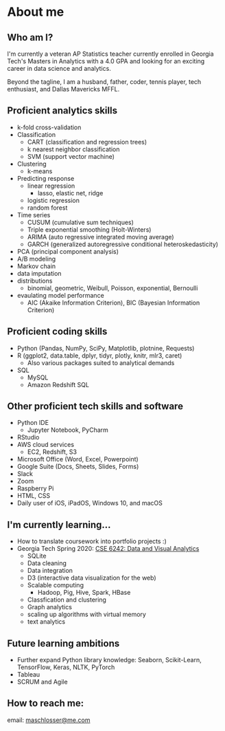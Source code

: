 <!--
**schl0ss/schl0ss** is a ✨ _special_ ✨ repository because its `README.md` (this file) appears on your GitHub profile.

Here are some ideas to get you started:

- 🔭 I’m currently working on ...
- 🌱 I’m currently learning ...
- 👯 I’m looking to collaborate on ...
- 🤔 I’m looking for help with ...
- 💬 Ask me about ...
- 📫 How to reach me: ...
- 😄 Pronouns: ...
- ⚡ Fun fact: ...
-->

# About me

## Who am I?
I'm currently a veteran AP Statistics teacher currently enrolled in Georgia Tech's Masters in Analytics with a 4.0 GPA and looking for an exciting career in data science and analytics.

Beyond the tagline, I am a husband, father, coder, tennis player, tech enthusiast, and Dallas Mavericks MFFL.



## Proficient analytics skills
* k-fold cross-validation
* Classification
  * CART (classification and regression trees)
  * k nearest neighbor classification
  * SVM (support vector machine)
* Clustering
  * k-means
* Predicting response
  * linear regression
    * lasso, elastic net, ridge
  * logistic regression
  * random forest
* Time series
  * CUSUM (cumulative sum techniques)
  * Triple exponential smoothing (Holt-Winters)
  * ARIMA (auto regressive integrated moving average)
  * GARCH (generalized autoregressive conditional heteroskedasticity)
* PCA (principal component analysis)
* A/B modeling
* Markov chain
* data imputation
* distributions
  * binomial, geometric, Weibull, Poisson, exponential, Bernoulli
* evaulating model performance
  * AIC (Akaike Information Criterion), BIC (Bayesian Information Criterion)



## Proficient coding skills
* Python (Pandas, NumPy, SciPy, Matplotlib, plotnine,  Requests)
* R (ggplot2, data.table, dplyr, tidyr, plotly, knitr, mlr3, caret)
  * Also various packages suited to analytical demands
* SQL
  * MySQL
  * Amazon Redshift SQL



## Other proficient tech skills and software
* Python IDE
  * Jupyter Notebook, PyCharm
* RStudio
* AWS cloud services
  * EC2, Redshift, S3
* Microsoft Office (Word, Excel, Powerpoint)
* Google Suite (Docs, Sheets, Slides, Forms)
* Slack
* Zoom
* Raspberry Pi
* HTML, CSS
* Daily user of iOS, iPadOS, Windows 10, and macOS



## I'm currently learning...
* How to translate coursework into portfolio projects :)
* Georgia Tech Spring 2020: [CSE 6242: Data and Visual Analytics](https://omscs.gatech.edu/cse-6242-data-visual-analytics)
  * SQLite
  * Data cleaning
  * Data integration
  * D3 (interactive data visualization for the web)
  * Scalable computing
    * Hadoop, Pig, Hive, Spark, HBase
  * Classfication and clustering
  * Graph analytics
  * scaling up algorithms with virtual memory
  * text analytics



## Future learning ambitions
* Further expand Python library knowledge: Seaborn, Scikit-Learn, TensorFlow, Keras, NLTK, PyTorch
* Tableau
* SCRUM and Agile



## How to reach me:
email: maschlosser@me.com



